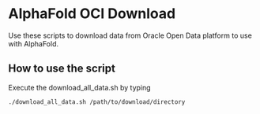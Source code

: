 # AlphaFold OCI Download

Use these scripts to download data from Oracle Open Data platform to use with AlphaFold.

## How to use the script

Execute the download_all_data.sh by typing

```{bash}
./download_all_data.sh /path/to/download/directory
```

